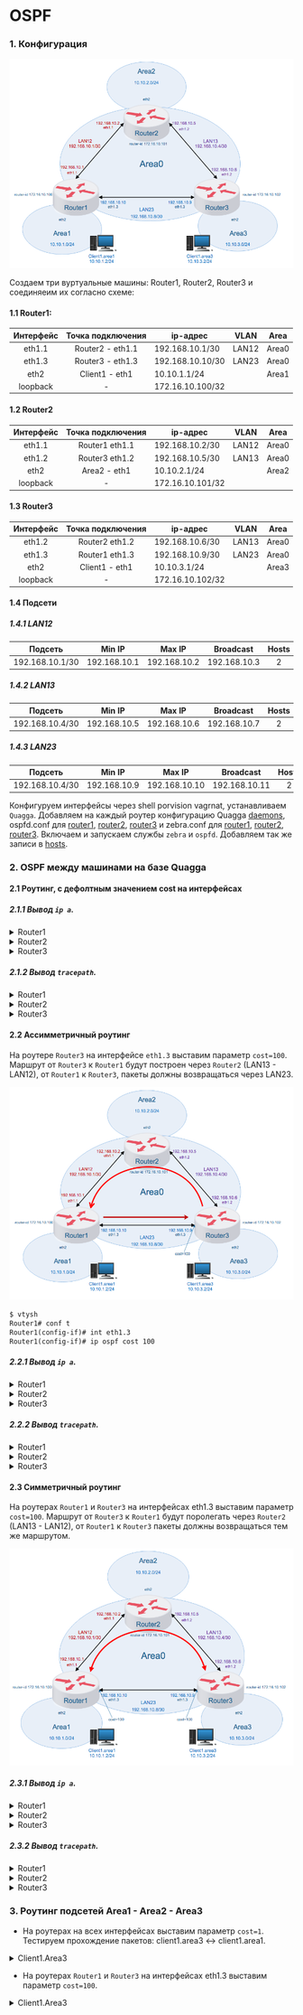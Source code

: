 # OSPF

### 1. Конфигурация

![](pic/pic01.png)

Создаем три вуртуальные машины: Router1, Router2, Router3 и соединяеим их согласно схеме:

#### 1.1 Router1:

|Интерфейс|Точка подключения|ip-адрес|VLAN|Area
|:---:|:---:|---|---|---|
|eth1.1|Router2 - eth1.1|192.168.10.1/30|LAN12|Area0
|eth1.3|Router3 - eth1.3|192.168.10.10/30|LAN23|Area0
|eth2|Client1 - eth1|10.10.1.1/24||Area1
|loopback|-|172.16.10.100/32|||

#### 1.2 Router2 

|Интерфейс|Точка подключения|ip-адрес|VLAN|Area
|:---:|:---:|---|---|---|
|eth1.1|Router1 eth1.1|192.168.10.2/30|LAN12|Area0
|eth1.2|Router3 eth1.2|192.168.10.5/30|LAN13|Area0
|eth2|Area2 - eth1|10.10.2.1/24||Area2
|loopback|-|172.16.10.101/32||

#### 1.3 Router3

|Интерфейс|Точка подключения|ip-адрес|VLAN|Area|
|:---:|:---:|---|---|---|
|eth1.2|Router2 eth1.2|192.168.10.6/30|LAN13|Area0
|eth1.3|Router1 eth1.3|192.168.10.9/30|LAN23|Area0
|eth2|Client1 - eth1|10.10.3.1/24||Area3
|loopback|-|172.16.10.102/32|||


#### 1.4 Подсети
##### 1.4.1 LAN12

|Подсеть|Min IP|Max IP|Broadcast|Hosts|Mask|
|---|---|---|---|:---:|---|
|192.168.10.1/30|192.168.10.1|192.168.10.2|192.168.10.3|2|255.255.255.252|

##### 1.4.2 LAN13

|Подсеть|Min IP|Max IP|Broadcast|Hosts|Mask|
|---|---|---|---|:---:|---|
|192.168.10.4/30|192.168.10.5|192.168.10.6|192.168.10.7|2|255.255.255.252|

##### 1.4.3 LAN23

|Подсеть|Min IP|Max IP|Broadcast|Hosts|Mask|
|---|---|---|---|:---:|---|
|192.168.10.4/30|192.168.10.9|192.168.10.10|192.168.10.11|2|255.255.255.252|

Конфигуруем интерфейсы через shell porvision vagrnat, устанавливаем `Quagga`. Добавляем на каждый роутер конфигурацию Quagga [daemons](etc/daemons), ospfd.conf для [router1](router1/ospfd.conf), [router2](router2/ospfd.conf), [router3](router3/ospfd.conf) и zebra.conf для [router1](router1/zebra.conf), [router2](router2/zebra.conf), [router3](router3/zebra.conf). Включаем и запускаем службы `zebra` и `ospfd`. Добавляем так же записи в [hosts](etc/hosts).

### 2. OSPF между машинами на базе Quagga

#### 2.1 Роутинг, с дефолтным значением cost на интерфейсах

##### 2.1.1 Вывод `ip a`.

<details>
<summary>Router1</summary>
<pre>
[vagrant@Router1 ~]$ ip a
1: lo: <LOOPBACK,UP,LOWER_UP> mtu 65536 qdisc noqueue state UNKNOWN group default qlen 1000
    link/loopback 00:00:00:00:00:00 brd 00:00:00:00:00:00
    inet 127.0.0.1/8 scope host lo
       valid_lft forever preferred_lft forever
    inet 172.16.10.100/32 scope global lo
       valid_lft forever preferred_lft forever
    inet6 ::1/128 scope host
       valid_lft forever preferred_lft forever
2: eth0: <BROADCAST,MULTICAST,UP,LOWER_UP> mtu 1500 qdisc pfifo_fast state UP group default qlen 1000
    link/ether 52:54:00:84:81:d5 brd ff:ff:ff:ff:ff:ff
    inet 10.0.2.15/24 brd 10.0.2.255 scope global noprefixroute dynamic eth0
       valid_lft 80441sec preferred_lft 80441sec
    inet6 fe80::5054:ff:fe84:81d5/64 scope link
       valid_lft forever preferred_lft forever
3: eth1: <BROADCAST,MULTICAST,UP,LOWER_UP> mtu 1500 qdisc pfifo_fast state UP group default qlen 1000
    link/ether 08:00:27:38:56:74 brd ff:ff:ff:ff:ff:ff
    inet6 fe80::5037:1609:2161:df3d/64 scope link noprefixroute
       valid_lft forever preferred_lft forever
4: eth2: <BROADCAST,MULTICAST,UP,LOWER_UP> mtu 1500 qdisc pfifo_fast state UP group default qlen 1000
    link/ether 08:00:27:62:7d:fc brd ff:ff:ff:ff:ff:ff
    inet 10.10.1.1/24 brd 10.10.1.255 scope global noprefixroute eth2
       valid_lft forever preferred_lft forever
    inet6 fe80::a00:27ff:fe62:7dfc/64 scope link
       valid_lft forever preferred_lft forever
5: eth1.1@eth1: <BROADCAST,MULTICAST,UP,LOWER_UP> mtu 1500 qdisc noqueue state UP group default qlen 1000
    link/ether 08:00:27:38:56:74 brd ff:ff:ff:ff:ff:ff
    inet 192.168.10.1/30 brd 192.168.10.3 scope global noprefixroute eth1.1
       valid_lft forever preferred_lft forever
    inet6 fe80::a00:27ff:fe38:5674/64 scope link
       valid_lft forever preferred_lft forever
6: eth1.3@eth1: <BROADCAST,MULTICAST,UP,LOWER_UP> mtu 1500 qdisc noqueue state UP group default qlen 1000
    link/ether 08:00:27:38:56:74 brd ff:ff:ff:ff:ff:ff
    inet 192.168.10.10/30 brd 192.168.10.11 scope global noprefixroute eth1.3
       valid_lft forever preferred_lft forever
    inet6 fe80::a00:27ff:fe38:5674/64 scope link
       valid_lft forever preferred_lft forever
</pre>
</details>

<details>
<summary>Router2</summary>
<pre>
[vagrant@Router2 ~]$ ip a
1: lo: <LOOPBACK,UP,LOWER_UP> mtu 65536 qdisc noqueue state UNKNOWN group default qlen 1000
    link/loopback 00:00:00:00:00:00 brd 00:00:00:00:00:00
    inet 127.0.0.1/8 scope host lo
       valid_lft forever preferred_lft forever
    inet 172.16.10.101/32 scope global lo
       valid_lft forever preferred_lft forever
    inet6 ::1/128 scope host
       valid_lft forever preferred_lft forever
2: eth0: <BROADCAST,MULTICAST,UP,LOWER_UP> mtu 1500 qdisc pfifo_fast state UP group default qlen 1000
    link/ether 52:54:00:84:81:d5 brd ff:ff:ff:ff:ff:ff
    inet 10.0.2.15/24 brd 10.0.2.255 scope global noprefixroute dynamic eth0
       valid_lft 80533sec preferred_lft 80533sec
    inet6 fe80::5054:ff:fe84:81d5/64 scope link
       valid_lft forever preferred_lft forever
3: eth1: <BROADCAST,MULTICAST,UP,LOWER_UP> mtu 1500 qdisc pfifo_fast state UP group default qlen 1000
    link/ether 08:00:27:84:a7:b1 brd ff:ff:ff:ff:ff:ff
    inet6 fe80::c054:b73b:16b8:e78b/64 scope link noprefixroute
       valid_lft forever preferred_lft forever
4: eth2: <BROADCAST,MULTICAST,UP,LOWER_UP> mtu 1500 qdisc pfifo_fast state UP group default qlen 1000
    link/ether 08:00:27:10:dd:48 brd ff:ff:ff:ff:ff:ff
    inet 10.10.2.1/24 brd 10.10.2.255 scope global noprefixroute eth2
       valid_lft forever preferred_lft forever
    inet6 fe80::a00:27ff:fe10:dd48/64 scope link
       valid_lft forever preferred_lft forever
5: eth1.1@eth1: <BROADCAST,MULTICAST,UP,LOWER_UP> mtu 1500 qdisc noqueue state UP group default qlen 1000
    link/ether 08:00:27:84:a7:b1 brd ff:ff:ff:ff:ff:ff
    inet 192.168.10.2/30 brd 192.168.10.3 scope global noprefixroute eth1.1
       valid_lft forever preferred_lft forever
    inet6 fe80::a00:27ff:fe84:a7b1/64 scope link
       valid_lft forever preferred_lft forever
6: eth1.2@eth1: <BROADCAST,MULTICAST,UP,LOWER_UP> mtu 1500 qdisc noqueue state UP group default qlen 1000
    link/ether 08:00:27:84:a7:b1 brd ff:ff:ff:ff:ff:ff
    inet 192.168.10.5/30 brd 192.168.10.7 scope global noprefixroute eth1.2
       valid_lft forever preferred_lft forever
    inet6 fe80::a00:27ff:fe84:a7b1/64 scope link
       valid_lft forever preferred_lft forever
</pre>
</details>

<details>
<summary>Router3</summary>
<pre>
[vagrant@Router3 ~]$ ip a
1: lo: <LOOPBACK,UP,LOWER_UP> mtu 65536 qdisc noqueue state UNKNOWN group default qlen 1000
    link/loopback 00:00:00:00:00:00 brd 00:00:00:00:00:00
    inet 127.0.0.1/8 scope host lo
       valid_lft forever preferred_lft forever
    inet 172.16.10.102/32 scope global lo
       valid_lft forever preferred_lft forever
    inet6 ::1/128 scope host
       valid_lft forever preferred_lft forever
2: eth0: <BROADCAST,MULTICAST,UP,LOWER_UP> mtu 1500 qdisc pfifo_fast state UP group default qlen 1000
    link/ether 52:54:00:84:81:d5 brd ff:ff:ff:ff:ff:ff
    inet 10.0.2.15/24 brd 10.0.2.255 scope global noprefixroute dynamic eth0
       valid_lft 80621sec preferred_lft 80621sec
    inet6 fe80::5054:ff:fe84:81d5/64 scope link
       valid_lft forever preferred_lft forever
3: eth1: <BROADCAST,MULTICAST,UP,LOWER_UP> mtu 1500 qdisc pfifo_fast state UP group default qlen 1000
    link/ether 08:00:27:98:5c:de brd ff:ff:ff:ff:ff:ff
    inet6 fe80::8cc1:7da8:78ce:4437/64 scope link noprefixroute
       valid_lft forever preferred_lft forever
4: eth2: <BROADCAST,MULTICAST,UP,LOWER_UP> mtu 1500 qdisc pfifo_fast state UP group default qlen 1000
    link/ether 08:00:27:00:69:33 brd ff:ff:ff:ff:ff:ff
    inet 10.10.3.1/24 brd 10.10.3.255 scope global noprefixroute eth2
       valid_lft forever preferred_lft forever
    inet6 fe80::a00:27ff:fe00:6933/64 scope link
       valid_lft forever preferred_lft forever
5: eth1.2@eth1: <BROADCAST,MULTICAST,UP,LOWER_UP> mtu 1500 qdisc noqueue state UP group default qlen 1000
    link/ether 08:00:27:98:5c:de brd ff:ff:ff:ff:ff:ff
    inet 192.168.10.6/30 brd 192.168.10.7 scope global noprefixroute eth1.2
       valid_lft forever preferred_lft forever
    inet6 fe80::a00:27ff:fe98:5cde/64 scope link
       valid_lft forever preferred_lft forever
6: eth1.3@eth1: <BROADCAST,MULTICAST,UP,LOWER_UP> mtu 1500 qdisc noqueue state UP group default qlen 1000
    link/ether 08:00:27:98:5c:de brd ff:ff:ff:ff:ff:ff
    inet 192.168.10.9/30 brd 192.168.10.11 scope global noprefixroute eth1.3
       valid_lft forever preferred_lft forever
    inet6 fe80::a00:27ff:fe98:5cde/64 scope link
       valid_lft forever preferred_lft forever
</pre>
</details>

##### 2.1.2 Вывод `tracepath`.

<details>
<summary>Router1</summary>
<pre>
[vagrant@Router1 ~]$ for q in 192.168.10.2 192.168.10.5 192.168.10.6 192.168.10.9; do tracepath -b "$q"; done
 1?: [LOCALHOST]                                         pmtu 1500
 1:  router2 (192.168.10.2)                                0.524ms reached
 1:  router2 (192.168.10.2)                                0.542ms reached
     Resume: pmtu 1500 hops 1 back 1
 1?: [LOCALHOST]                                         pmtu 1500
 1:  router2-eth12 (192.168.10.5)                          0.484ms reached
 1:  router2-eth12 (192.168.10.5)                          0.909ms reached
     Resume: pmtu 1500 hops 1 back 1
 1?: [LOCALHOST]                                         pmtu 1500
 1:  router2 (192.168.10.2)                                0.588ms
 1:  router2 (192.168.10.2)                                0.445ms
 2:  router3 (192.168.10.6)                                0.780ms reached
     Resume: pmtu 1500 hops 2 back 1
 1?: [LOCALHOST]                                         pmtu 1500
 1:  router3-eth13 (192.168.10.9)                          0.704ms reached
 1:  router3-eth13 (192.168.10.9)                          0.819ms reached
     Resume: pmtu 1500 hops 1 back 1
</pre>
</details>

<details>
<summary>Router2</summary>
<pre>
[vagrant@Router2 ~]$ for q in 192.168.10.1 192.168.10.10 192.168.10.9 192.168.10.6; do tracepath -b "$q"; done
 1?: [LOCALHOST]                                         pmtu 1500
 1:  router1 (192.168.10.1)                                1.738ms reached
 1:  router1 (192.168.10.1)                                0.754ms reached
     Resume: pmtu 1500 hops 1 back 1
 1?: [LOCALHOST]                                         pmtu 1500
 1:  router3 (192.168.10.6)                                0.995ms
 1:  router3 (192.168.10.6)                                1.658ms
 2:  router1-eth13 (192.168.10.10)                         2.060ms reached
     Resume: pmtu 1500 hops 2 back 2
 1?: [LOCALHOST]                                         pmtu 1500
 1:  router1 (192.168.10.1)                                0.645ms
 1:  router1 (192.168.10.1)                                0.811ms
 2:  router3-eth13 (192.168.10.9)                          0.811ms reached
     Resume: pmtu 1500 hops 2 back 1
 1?: [LOCALHOST]                                         pmtu 1500
 1:  router3 (192.168.10.6)                                0.781ms reached
 1:  router3 (192.168.10.6)                                0.639ms reached
     Resume: pmtu 1500 hops 1 back 1
</pre>
</details>

<details>
<summary>Router3</summary>
<pre>
[vagrant@Router3 ~]$ for q in 192.168.10.1 192.168.10.2 192.168.10.5 192.168.10.10; do tracepath -b "$q"; done
 1?: [LOCALHOST]                                         pmtu 1500
 1:  router2-eth12 (192.168.10.5)                          0.496ms
 1:  router2-eth12 (192.168.10.5)                          1.079ms
 2:  router1 (192.168.10.1)                                0.773ms reached
     Resume: pmtu 1500 hops 2 back 1
 1?: [LOCALHOST]                                         pmtu 1500
 1:  router2 (192.168.10.2)                                0.950ms reached
 1:  router2 (192.168.10.2)                                1.011ms reached
     Resume: pmtu 1500 hops 1 back 1
 1?: [LOCALHOST]                                         pmtu 1500
 1:  router2-eth12 (192.168.10.5)                          0.869ms reached
 1:  router2-eth12 (192.168.10.5)                          0.681ms reached
     Resume: pmtu 1500 hops 1 back 1
 1?: [LOCALHOST]                                         pmtu 1500
 1:  router1-eth13 (192.168.10.10)                         0.742ms reached
 1:  router1-eth13 (192.168.10.10)                         0.599ms reached
     Resume: pmtu 1500 hops 1 back 1
</pre>
</details>

#### 2.2 Ассимметричный роутинг

На роутере `Router3` на интерфейсе `eth1.3` выставим параметр `cost=100`. Маршрут от `Router3` к `Router1` будут построен через `Router2` (LAN13 - LAN12), от `Router1` к `Router3`, пакеты должны возвращаться через LAN23. 

![](pic/pic02.png)

```
$ vtysh
Router1# conf t
Router1(config-if)# int eth1.3
Router1(config-if)# ip ospf cost 100
```

##### 2.2.1 Вывод `ip a`.

<details>
<summary>Router1</summary>
<pre>
[vagrant@Router1 ~]$ ip -br a
lo               UNKNOWN        127.0.0.1/8 172.16.10.100/32 ::1/128
eth0             UP             10.0.2.15/24 fe80::5054:ff:fe84:81d5/64
eth1             UP             fe80::5037:1609:2161:df3d/64
eth1.3@eth1      UP             192.168.10.10/30 fe80::a00:27ff:fe38:5674/64
eth1.1@eth1      UP             192.168.10.1/30 fe80::a00:27ff:fe38:5674/64
eth2             UP             10.10.1.1/24 fe80::a00:27ff:fe62:7dfc/64
</pre>
</details>

<details>
<summary>Router2</summary>
<pre>
[vagrant@Router2 ~]$ ip -br a
lo               UNKNOWN        127.0.0.1/8 172.16.10.101/32 ::1/128
eth0             UP             10.0.2.15/24 fe80::5054:ff:fe84:81d5/64
eth1             UP             fe80::c054:b73b:16b8:e78b/64
eth1.1@eth1      UP             192.168.10.2/30 fe80::a00:27ff:fe84:a7b1/64
eth1.2@eth1      UP             192.168.10.5/30 fe80::a00:27ff:fe84:a7b1/64
eth2             UP             10.10.2.1/24 fe80::a00:27ff:fe10:dd48/64
</pre>
</details>

<details>
<summary>Router3</summary>
<pre>
[vagrant@Router3 ~]$ ip -br a
lo               UNKNOWN        127.0.0.1/8 172.16.10.102/32 ::1/128
eth0             UP             10.0.2.15/24 fe80::5054:ff:fe84:81d5/64
eth1             UP             fe80::8cc1:7da8:78ce:4437/64
eth1.3@eth1      UP             192.168.10.9/30 fe80::a00:27ff:fe98:5cde/64
eth1.2@eth1      UP             192.168.10.6/30 fe80::a00:27ff:fe98:5cde/64
eth2             UP             10.10.3.1/24 fe80::a00:27ff:fe00:6933/64
</pre>
</details>

##### 2.2.2 Вывод `tracepath`.

<details>
<summary>Router1</summary>
<pre>
[vagrant@Router1 ~]$ for q in 192.168.10.2 192.168.10.9 192.168.10.5 192.168.10.6; do tracepath -b "$q"; done
 1?: [LOCALHOST]                                         pmtu 1500
 1:  router2 (192.168.10.2)                                0.580ms reached
 1:  router2 (192.168.10.2)                                0.654ms reached
     Resume: pmtu 1500 hops 1 back 1
 1?: [LOCALHOST]                                         pmtu 1500
 1:  router3-eth13 (192.168.10.9)                          0.723ms reached
 1:  router3-eth13 (192.168.10.9)                          0.571ms reached
     Resume: pmtu 1500 hops 1 back 1
 1?: [LOCALHOST]                                         pmtu 1500
 1:  router3-eth13 (192.168.10.9)                          0.683ms
 1:  router3-eth13 (192.168.10.9)                          0.499ms
 2:  no reply
</pre>
</details>

<details>
<summary>Router2</summary>
<pre>
[vagrant@Router2 ~]$ for q in 192.168.10.1 192.168.10.6 192.168.10.10 192.168.10.9; do tracepath -b "$q"; done
 1?: [LOCALHOST]                                         pmtu 1500
 1:  router1 (192.168.10.1)                                0.670ms reached
 1:  router1 (192.168.10.1)                                0.667ms reached
     Resume: pmtu 1500 hops 1 back 1
 1?: [LOCALHOST]                                         pmtu 1500
 1:  router3 (192.168.10.6)                                0.548ms reached
 1:  router3 (192.168.10.6)                                0.598ms reached
     Resume: pmtu 1500 hops 1 back 1
 1?: [LOCALHOST]                                         pmtu 1500
 1:  router1-eth13 (192.168.10.10)                         1.029ms reached
 1:  router1-eth13 (192.168.10.10)                         0.568ms reached
     Resume: pmtu 1500 hops 1 back 1
 1?: [LOCALHOST]                                         pmtu 1500
 1:  router1 (192.168.10.1)                                1.268ms
 1:  router1 (192.168.10.1)                                1.026ms
 2:  no reply
</pre>
</details>

<details>
<summary>Router3</summary>
<pre>
[vagrant@Router3 ~]$ for q in 192.168.10.1 192.168.10.2 192.168.10.5 192.168.10.10; do tracepath -b "$q"; done
 1?: [LOCALHOST]                                         pmtu 1500
 1:  router2-eth12 (192.168.10.5)                          0.977ms
 1:  router2-eth12 (192.168.10.5)                          0.493ms
 2:  router1 (192.168.10.1)                                1.427ms reached
     Resume: pmtu 1500 hops 2 back 2
 1?: [LOCALHOST]                                         pmtu 1500
 1:  router2 (192.168.10.2)                                0.502ms reached
 1:  router2 (192.168.10.2)                                0.519ms reached
     Resume: pmtu 1500 hops 1 back 1
 1?: [LOCALHOST]                                         pmtu 1500
 1:  router2-eth12 (192.168.10.5)                          0.894ms reached
 1:  router2-eth12 (192.168.10.5)                          0.761ms reached
     Resume: pmtu 1500 hops 1 back 1
 1?: [LOCALHOST]                                         pmtu 1500
 1:  router1-eth13 (192.168.10.10)                         0.761ms reached
 1:  router1-eth13 (192.168.10.10)                         1.228ms reached
     Resume: pmtu 1500 hops 1 back 1
</pre>
</details>


#### 2.3 Симметричный роутинг

На роутерах `Router1` и `Router3` на интерфейсах eth1.3 выставим параметр `cost=100`. Маршрут от `Router3` к `Router1` будут поролегать через `Router2` (LAN13 - LAN12), от `Router1` к `Router3` пакеты должны возвращаться тем же маршрутом. 

![](pic/pic03.png)

##### 2.3.1 Вывод `ip a`.

<details>
<summary>Router1</summary>
<pre>
[vagrant@Router1 ~]$ ip a
1: lo: <LOOPBACK,UP,LOWER_UP> mtu 65536 qdisc noqueue state UNKNOWN group default qlen 1000
    link/loopback 00:00:00:00:00:00 brd 00:00:00:00:00:00
    inet 127.0.0.1/8 scope host lo
       valid_lft forever preferred_lft forever
    inet 172.16.10.100/32 scope global lo
       valid_lft forever preferred_lft forever
    inet6 ::1/128 scope host
       valid_lft forever preferred_lft forever
2: eth0: <BROADCAST,MULTICAST,UP,LOWER_UP> mtu 1500 qdisc pfifo_fast state UP group default qlen 1000
    link/ether 52:54:00:84:81:d5 brd ff:ff:ff:ff:ff:ff
    inet 10.0.2.15/24 brd 10.0.2.255 scope global noprefixroute dynamic eth0
       valid_lft 85892sec preferred_lft 85892sec
    inet6 fe80::5054:ff:fe84:81d5/64 scope link
       valid_lft forever preferred_lft forever
3: eth1: <BROADCAST,MULTICAST,UP,LOWER_UP> mtu 1500 qdisc pfifo_fast state UP group default qlen 1000
    link/ether 08:00:27:38:56:74 brd ff:ff:ff:ff:ff:ff
    inet6 fe80::5037:1609:2161:df3d/64 scope link noprefixroute
       valid_lft forever preferred_lft forever
4: eth1.3@eth1: <BROADCAST,MULTICAST,UP,LOWER_UP> mtu 1500 qdisc noqueue state UP group default qlen 1000
    link/ether 08:00:27:38:56:74 brd ff:ff:ff:ff:ff:ff
    inet 192.168.10.10/30 brd 192.168.10.11 scope global noprefixroute eth1.3
       valid_lft forever preferred_lft forever
    inet6 fe80::a00:27ff:fe38:5674/64 scope link
       valid_lft forever preferred_lft forever
5: eth1.1@eth1: <BROADCAST,MULTICAST,UP,LOWER_UP> mtu 1500 qdisc noqueue state UP group default qlen 1000
    link/ether 08:00:27:38:56:74 brd ff:ff:ff:ff:ff:ff
    inet 192.168.10.1/30 brd 192.168.10.3 scope global noprefixroute eth1.1
       valid_lft forever preferred_lft forever
    inet6 fe80::a00:27ff:fe38:5674/64 scope link
       valid_lft forever preferred_lft forever
6: eth2: <BROADCAST,MULTICAST,UP,LOWER_UP> mtu 1500 qdisc pfifo_fast state UP group default qlen 1000
    link/ether 08:00:27:62:7d:fc brd ff:ff:ff:ff:ff:ff
    inet 10.10.1.1/24 brd 10.10.1.255 scope global noprefixroute eth2
       valid_lft forever preferred_lft forever
    inet6 fe80::a00:27ff:fe62:7dfc/64 scope link
       valid_lft forever preferred_lft forever
</pre>
</details>

<details>
<summary>Router2</summary>
<pre>
[vagrant@Router2 ~]$ ip a
1: lo: <LOOPBACK,UP,LOWER_UP> mtu 65536 qdisc noqueue state UNKNOWN group default qlen 1000
    link/loopback 00:00:00:00:00:00 brd 00:00:00:00:00:00
    inet 127.0.0.1/8 scope host lo
       valid_lft forever preferred_lft forever
    inet 172.16.10.101/32 scope global lo
       valid_lft forever preferred_lft forever
    inet6 ::1/128 scope host
       valid_lft forever preferred_lft forever
2: eth0: <BROADCAST,MULTICAST,UP,LOWER_UP> mtu 1500 qdisc pfifo_fast state UP group default qlen 1000
    link/ether 52:54:00:84:81:d5 brd ff:ff:ff:ff:ff:ff
    inet 10.0.2.15/24 brd 10.0.2.255 scope global noprefixroute dynamic eth0
       valid_lft 85864sec preferred_lft 85864sec
    inet6 fe80::5054:ff:fe84:81d5/64 scope link
       valid_lft forever preferred_lft forever
3: eth1: <BROADCAST,MULTICAST,UP,LOWER_UP> mtu 1500 qdisc pfifo_fast state UP group default qlen 1000
    link/ether 08:00:27:84:a7:b1 brd ff:ff:ff:ff:ff:ff
    inet6 fe80::c054:b73b:16b8:e78b/64 scope link noprefixroute
       valid_lft forever preferred_lft forever
4: eth1.1@eth1: <BROADCAST,MULTICAST,UP,LOWER_UP> mtu 1500 qdisc noqueue state UP group default qlen 1000
    link/ether 08:00:27:84:a7:b1 brd ff:ff:ff:ff:ff:ff
    inet 192.168.10.2/30 brd 192.168.10.3 scope global noprefixroute eth1.1
       valid_lft forever preferred_lft forever
    inet6 fe80::a00:27ff:fe84:a7b1/64 scope link
       valid_lft forever preferred_lft forever
5: eth1.2@eth1: <BROADCAST,MULTICAST,UP,LOWER_UP> mtu 1500 qdisc noqueue state UP group default qlen 1000
    link/ether 08:00:27:84:a7:b1 brd ff:ff:ff:ff:ff:ff
    inet 192.168.10.5/30 brd 192.168.10.7 scope global noprefixroute eth1.2
       valid_lft forever preferred_lft forever
    inet6 fe80::a00:27ff:fe84:a7b1/64 scope link
       valid_lft forever preferred_lft forever
6: eth2: <BROADCAST,MULTICAST,UP,LOWER_UP> mtu 1500 qdisc pfifo_fast state UP group default qlen 1000
    link/ether 08:00:27:10:dd:48 brd ff:ff:ff:ff:ff:ff
    inet 10.10.2.1/24 brd 10.10.2.255 scope global noprefixroute eth2
       valid_lft forever preferred_lft forever
    inet6 fe80::a00:27ff:fe10:dd48/64 scope link
       valid_lft forever preferred_lft forever
</pre>
</details>

<details>
<summary>Router3</summary>
<pre>
[vagrant@Router3 ~]$ ip a
1: lo: <LOOPBACK,UP,LOWER_UP> mtu 65536 qdisc noqueue state UNKNOWN group default qlen 1000
    link/loopback 00:00:00:00:00:00 brd 00:00:00:00:00:00
    inet 127.0.0.1/8 scope host lo
       valid_lft forever preferred_lft forever
    inet 172.16.10.102/32 scope global lo
       valid_lft forever preferred_lft forever
    inet6 ::1/128 scope host
       valid_lft forever preferred_lft forever
2: eth0: <BROADCAST,MULTICAST,UP,LOWER_UP> mtu 1500 qdisc pfifo_fast state UP group default qlen 1000
    link/ether 52:54:00:84:81:d5 brd ff:ff:ff:ff:ff:ff
    inet 10.0.2.15/24 brd 10.0.2.255 scope global noprefixroute dynamic eth0
       valid_lft 85868sec preferred_lft 85868sec
    inet6 fe80::5054:ff:fe84:81d5/64 scope link
       valid_lft forever preferred_lft forever
3: eth1: <BROADCAST,MULTICAST,UP,LOWER_UP> mtu 1500 qdisc pfifo_fast state UP group default qlen 1000
    link/ether 08:00:27:98:5c:de brd ff:ff:ff:ff:ff:ff
    inet6 fe80::8cc1:7da8:78ce:4437/64 scope link noprefixroute
       valid_lft forever preferred_lft forever
4: eth1.3@eth1: <BROADCAST,MULTICAST,UP,LOWER_UP> mtu 1500 qdisc noqueue state UP group default qlen 1000
    link/ether 08:00:27:98:5c:de brd ff:ff:ff:ff:ff:ff
    inet 192.168.10.9/30 brd 192.168.10.11 scope global noprefixroute eth1.3
       valid_lft forever preferred_lft forever
    inet6 fe80::a00:27ff:fe98:5cde/64 scope link
       valid_lft forever preferred_lft forever
5: eth1.2@eth1: <BROADCAST,MULTICAST,UP,LOWER_UP> mtu 1500 qdisc noqueue state UP group default qlen 1000
    link/ether 08:00:27:98:5c:de brd ff:ff:ff:ff:ff:ff
    inet 192.168.10.6/30 brd 192.168.10.7 scope global noprefixroute eth1.2
       valid_lft forever preferred_lft forever
    inet6 fe80::a00:27ff:fe98:5cde/64 scope link
       valid_lft forever preferred_lft forever
6: eth2: <BROADCAST,MULTICAST,UP,LOWER_UP> mtu 1500 qdisc pfifo_fast state UP group default qlen 1000
    link/ether 08:00:27:00:69:33 brd ff:ff:ff:ff:ff:ff
    inet 10.10.3.1/24 brd 10.10.3.255 scope global noprefixroute eth2
       valid_lft forever preferred_lft forever
    inet6 fe80::a00:27ff:fe00:6933/64 scope link
       valid_lft forever preferred_lft forever
</pre>
</details>

##### 2.3.2 Вывод `tracepath`.

<details>
<summary>Router1</summary>
<pre>
[vagrant@Router1 ~]$ for q in 192.168.10.2 192.168.10.5 192.168.10.6 192.168.10.9; do tracepath -b "$q"; done
 1?: [LOCALHOST]                                         pmtu 1500
 1:  router2 (192.168.10.2)                                0.565ms reached
 1:  router2 (192.168.10.2)                                0.542ms reached
     Resume: pmtu 1500 hops 1 back 1
 1?: [LOCALHOST]                                         pmtu 1500
 1:  router2-eth12 (192.168.10.5)                          0.820ms reached
 1:  router2-eth12 (192.168.10.5)                          0.679ms reached
     Resume: pmtu 1500 hops 1 back 1
 1?: [LOCALHOST]                                         pmtu 1500
 1:  router2 (192.168.10.2)                                0.955ms
 1:  router2 (192.168.10.2)                                1.026ms
 2:  router3 (192.168.10.6)                                1.464ms reached
     Resume: pmtu 1500 hops 2 back 2
 1?: [LOCALHOST]                                         pmtu 1500
 1:  router3-eth13 (192.168.10.9)                          0.472ms reached
 1:  router3-eth13 (192.168.10.9)                          1.051ms reached
     Resume: pmtu 1500 hops 1 back 1
</pre>
</details>

<details>
<summary>Router2</summary>
<pre>
[vagrant@Router2 ~]$ for q in 192.168.10.1 192.168.10.10 192.168.10.9 192.168.10.6; do tracepath -b "$q"; done
 1?: [LOCALHOST]                                         pmtu 1500
 1:  router1 (192.168.10.1)                                0.632ms reached
 1:  router1 (192.168.10.1)                                0.439ms reached
     Resume: pmtu 1500 hops 1 back 1
 1?: [LOCALHOST]                                         pmtu 1500
 1:  router3 (192.168.10.6)                                1.349ms
 1:  router3 (192.168.10.6)                                0.702ms
 2:  router1-eth13 (192.168.10.10)                         0.752ms reached
     Resume: pmtu 1500 hops 2 back 1
 1?: [LOCALHOST]                                         pmtu 1500
 1:  router3-eth13 (192.168.10.9)                          0.762ms reached
 1:  router3-eth13 (192.168.10.9)                          0.549ms reached
     Resume: pmtu 1500 hops 1 back 1
 1?: [LOCALHOST]                                         pmtu 1500
 1:  router3 (192.168.10.6)                                1.378ms reached
 1:  router3 (192.168.10.6)                                0.834ms reached
     Resume: pmtu 1500 hops 1 back 1
</pre>
</details>

<details>
<summary>Router3</summary>
<pre>
[vagrant@Router3 ~]$ for q in 192.168.10.1 192.168.10.2 192.168.10.5 192.168.10.10; do tracepath -b "$q"; done
 1?: [LOCALHOST]                                         pmtu 1500
 1:  router2-eth12 (192.168.10.5)                          0.598ms
 1:  router2-eth12 (192.168.10.5)                          0.649ms
 2:  router1 (192.168.10.1)                                1.138ms reached
     Resume: pmtu 1500 hops 2 back 2
 1?: [LOCALHOST]                                         pmtu 1500
 1:  router2 (192.168.10.2)                                0.848ms reached
 1:  router2 (192.168.10.2)                                0.440ms reached
     Resume: pmtu 1500 hops 1 back 1
 1?: [LOCALHOST]                                         pmtu 1500
 1:  router2-eth12 (192.168.10.5)                          0.633ms reached
 1:  router2-eth12 (192.168.10.5)                          0.610ms reached
     Resume: pmtu 1500 hops 1 back 1
 1?: [LOCALHOST]                                         pmtu 1500
 1:  router1-eth13 (192.168.10.10)                         0.739ms reached
 1:  router1-eth13 (192.168.10.10)                         0.902ms reached
     Resume: pmtu 1500 hops 1 back 1
</pre>
</details>

### 3. Роутинг подсетей Area1 - Area2 - Area3 

- На роутерах на всех интерфейсах выставим параметр `cost=1`. Тестируем прохождение пакетов: client1.area3 <-> client1.area1.

<details>
<summary>Client1.Area3</summary>
<pre>
$ tracepath -b 10.10.1.2
 1?: [LOCALHOST]                                         pmtu 1500
 1:  router3-eth2 (10.10.3.1)                              0.634ms
 1:  router3-eth2 (10.10.3.1)                              0.531ms
 2:  router1-eth13 (192.168.10.10)                         0.863ms
 3:  client1.area1 (10.10.1.2)                             1.035ms reached
     Resume: pmtu 1500 hops 3 back 3
</pre>
</details>

- На роутерах `Router1` и `Router3` на интерфейсах eth1.3 выставим параметр `cost=100`.

<details>
<summary>Client1.Area3</summary>
<pre>
$ tracepath -b 10.10.1.2
 1?: [LOCALHOST]                                         pmtu 1500
 1:  router3-eth2 (10.10.3.1)                              0.583ms
 1:  router3-eth2 (10.10.3.1)                              0.812ms
 2:  router2-eth12 (192.168.10.5)                          1.055ms
 3:  router1 (192.168.10.1)                                1.107ms
 4:  client1.area1 (10.10.1.2)                             1.811ms reached
     Resume: pmtu 1500 hops 4 back 4
</pre>
</details>
